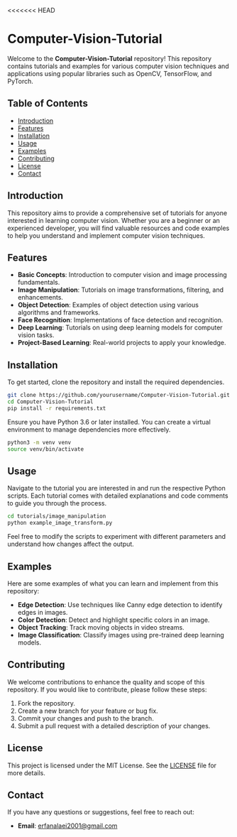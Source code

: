 

<<<<<<< HEAD
# Computer-Vision-Tutorial

Welcome to the **Computer-Vision-Tutorial** repository! This repository contains tutorials and examples for various computer vision techniques and applications using popular libraries such as OpenCV, TensorFlow, and PyTorch.

## Table of Contents
- [Introduction](#introduction)
- [Features](#features)
- [Installation](#installation)
- [Usage](#usage)
- [Examples](#examples)
- [Contributing](#contributing)
- [License](#license)
- [Contact](#contact)

## Introduction

This repository aims to provide a comprehensive set of tutorials for anyone interested in learning computer vision. Whether you are a beginner or an experienced developer, you will find valuable resources and code examples to help you understand and implement computer vision techniques.

## Features

- **Basic Concepts**: Introduction to computer vision and image processing fundamentals.
- **Image Manipulation**: Tutorials on image transformations, filtering, and enhancements.
- **Object Detection**: Examples of object detection using various algorithms and frameworks.
- **Face Recognition**: Implementations of face detection and recognition.
- **Deep Learning**: Tutorials on using deep learning models for computer vision tasks.
- **Project-Based Learning**: Real-world projects to apply your knowledge.

## Installation

To get started, clone the repository and install the required dependencies.

```bash
git clone https://github.com/yourusername/Computer-Vision-Tutorial.git
cd Computer-Vision-Tutorial
pip install -r requirements.txt
```

Ensure you have Python 3.6 or later installed. You can create a virtual environment to manage dependencies more effectively.

```bash
python3 -m venv venv
source venv/bin/activate
```

## Usage

Navigate to the tutorial you are interested in and run the respective Python scripts. Each tutorial comes with detailed explanations and code comments to guide you through the process.

```bash
cd tutorials/image_manipulation
python example_image_transform.py
```

Feel free to modify the scripts to experiment with different parameters and understand how changes affect the output.

## Examples

Here are some examples of what you can learn and implement from this repository:

- **Edge Detection**: Use techniques like Canny edge detection to identify edges in images.
- **Color Detection**: Detect and highlight specific colors in an image.
- **Object Tracking**: Track moving objects in video streams.
- **Image Classification**: Classify images using pre-trained deep learning models.

## Contributing

We welcome contributions to enhance the quality and scope of this repository. If you would like to contribute, please follow these steps:

1. Fork the repository.
2. Create a new branch for your feature or bug fix.
3. Commit your changes and push to the branch.
4. Submit a pull request with a detailed description of your changes.

## License

This project is licensed under the MIT License. See the [LICENSE](LICENSE) file for more details.

## Contact

If you have any questions or suggestions, feel free to reach out:

- **Email**: erfanalaei2001@gmail.com



